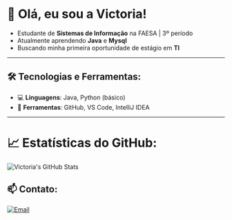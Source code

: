 # 👋 Olá, eu sou a Victoria!

- Estudante de **Sistemas de Informação** na FAESA | 3º período  
- Atualmente aprendendo **Java** e **Mysql**
- Buscando minha primeira oportunidade de estágio em **TI**  

---

## 🛠️ Tecnologias e Ferramentas:
- 💻 **Linguagens**: Java, Python (básico)
- 🔧 **Ferramentas**: GitHub, VS Code, IntelliJ IDEA

---

# 📈 Estatísticas do GitHub:
![Victoria's GitHub Stats](https://github-readme-stats.vercel.app/api?username=victoriasfia&show_icons=true&theme=dracula)  

## 📫 Contato:
[![Email](https://img.shields.io/badge/Gmail-red?style=for-the-badge&logo=gmail&logoColor=white)](victoriasfia@gmail.com)  
